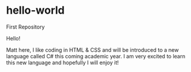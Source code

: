 # hello-world
First Repository

Hello!

Matt here, I like coding in HTML & CSS and will be introduced to a new language called C# this coming academic year.
I am very excited to learn this new language and hopefully I will enjoy it!
